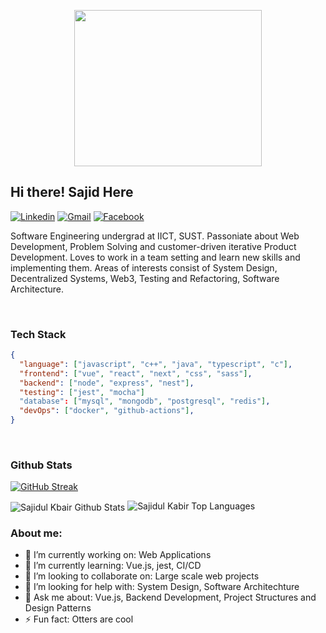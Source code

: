 <p align="center">
<img src="https://user-images.githubusercontent.com/53114757/186635038-9a8fc243-a75c-471c-8e2c-310ec84f1ed2.gif" width="300" height="250"/>
</p>

## Hi there! Sajid Here 
[![Linkedin](https://img.shields.io/badge/-LinkedIn-blue?style=flat&logo=Linkedin&logoColor=white)](https://www.linkedin.com/in/sajidul-kabir-748b57211/)
[![Gmail](https://img.shields.io/badge/-Gmail-c14438?style=flat&logo=Gmail&logoColor=white)](mailto:sajiudulkabiradib@gmail.com?subject=From%20GitHub&&body=Hi,%20there.%20Found%20you%20on%20GitHub!%20Let's%20talk%20about...)
[![Facebook](https://img.shields.io/badge/-Facebook-blue?style=flat&logo=Facebook&logoColor=white)](https://www.facebook.com/sajidulkabir.adib/)

Software Engineering undergrad at IICT, SUST. Passoniate about Web Development, Problem Solving and customer-driven iterative Product Development. Loves to work in a team setting and learn new skills and implementing them. Areas of interests consist of System Design, Decentralized Systems, Web3, Testing and Refactoring, Software Architecture.

<br>


### Tech Stack

```json
{
  "language": ["javascript", "c++", "java", "typescript", "c"],
  "frontend": ["vue", "react", "next", "css", "sass"],
  "backend": ["node", "express", "nest"],
  "testing": ["jest", "mocha"]
  "database": ["mysql", "mongodb", "postgresql", "redis"],
  "devOps": ["docker", "github-actions"],
}
```

</br>

### Github Stats


[![GitHub Streak](http://github-readme-streak-stats.herokuapp.com?user=sajidul-kabir&theme=radical&background=0A0A0A&stroke=CDB4DB&ring=CDB4DB&currStreakNum=D3D3D3&sideNums=D3D3D3&dates=CDB4DB)](https://git.io/streak-stats)
<br />

<img align="center" src="https://github-readme-stats.vercel.app/api?username=sajidul-kabir&include_all_commits=true&count_private=true&show_icons=true&line_height=30&title_color=CDB4DB&icon_color=CDB4DB&text_color=D3D3D3&bg_color=0A0A0A" alt="Sajidul Kbair Github Stats">


<img src="https://github-readme-stats.vercel.app/api/top-langs/?username=sajidul-kabir&layout=compact&theme=dark&bg_color=0A0A0A" alt="Sajidul Kabir Top Languages"/>
<br />


### About me:
- 🔭 I’m currently working on: Web Applications
- 🌱 I’m currently learning: Vue.js, jest, CI/CD
- 👯 I’m looking to collaborate on: Large scale web projects
- 🤔 I’m looking for help with: System Design, Software Architechture
- 💬 Ask me about: Vue.js, Backend Development, Project Structures and Design Patterns
- ⚡ Fun fact: Otters are cool
